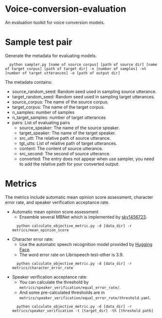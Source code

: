 # Voice-conversion-evaluation
An evaluation toolkit for voice conversion models.

# Sample test pair
Generate the metadata for evaluating models.
```
  python sampler.py [name of source corpus] [path of source dir] [name of target corpus] [path of target dir] -n [number of samples] -nt [number of target utterances] -o [path of output dir]
```
The metadata contains:
- source_random_seed: Random seed used in sampling source utterance.
- target_random_seed: Random seed used in sampling target utterances.
- source_corpus: The name of the source corpus.
- target_corpus: The name of the target corpus.
- n_samples: number of samples
- n_target_samples: number of target utterances
- pairs: List of evaluating pairs
  - source_speaker: The name of the source speaker.
  - target_speaker: The name of the target speaker.
  - src_utt: The relative path of source utterance.
  - tgt_utts: List of relative path of target utterances.
  - content: The content of source utterance.
  - src_second: The second of source utterance.
  - converted: The entry does not appear when use sampler, you need to add the relative path for your converted output.

# Metrics
The metrics include automatic mean opinion score assessment, character error rate, and speaker verification acceptance rate.
- Automatic mean opinion score assessment
  - Ensemble several MBNet which is implemented by [sky1456723](https://github.com/sky1456723/Pytorch-MBNet).
  ```
    python calculate_objective_metric.py -d [data_dir] -r metrics/mean_opinion_score
  ```
- Character error rate:
  - Use the automatic speech recognition model provided by [Hugging Face](https://huggingface.co/facebook/wav2vec2-large-960h-lv60-self).
  - The word error rate on Librispeech test-other is 3.9.
  ```
    python calculate_objective_metric.py -d [data_dir] -r metrics/character_error_rate
  ```
- Speaker verification acceptance rate:
  - You can calculate the threshold by ```metrics/speaker_verification/equal_error_rate/```.
  - And some pre-calculated thresholds are in ``` metrics/speaker_verification/equal_error_rate/threshold.yaml```.
  ```
    python calculate_objective_metric.py -d [data_dir] -r metrics/speaker_verification -t [target_dir] -th [threshold path]
  ```

